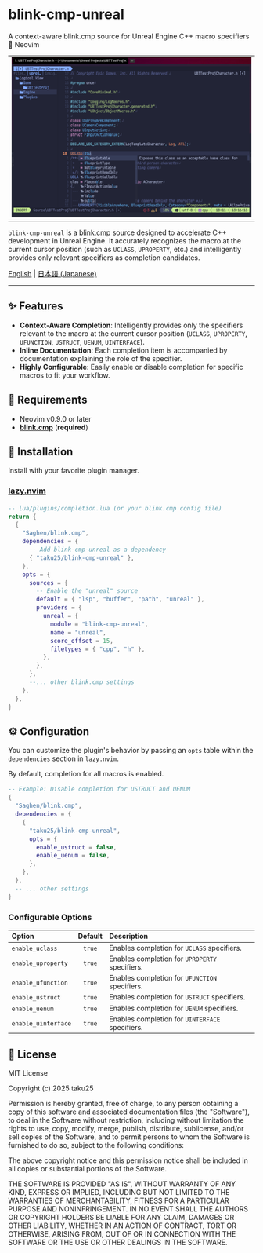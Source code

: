 # blink-cmp-unreal

A context-aware blink.cmp source for Unreal Engine C++ macro specifiers 🧠 Neovim

<table>
  <tr>
   <td><div align=center>
      <img width="100%" alt="Context-aware completion for UPROPERTY" src="https://raw.githubusercontent.com/taku25/blink-cmp-unreal/assets/main_image.png" />
   </div></td>
  </tr>
</table>

`blink-cmp-unreal` is a [blink.cmp](https://github.com/Saghen/blink.cmp) source designed to accelerate C++ development in Unreal Engine. It accurately recognizes the macro at the current cursor position (such as `UCLASS`, `UPROPERTY`, etc.) and intelligently provides only relevant specifiers as completion candidates.

[English](README.md) | [日本語 (Japanese)](README_ja.md)

---

## ✨ Features

*   **Context-Aware Completion**: Intelligently provides only the specifiers relevant to the macro at the current cursor position (`UCLASS`, `UPROPERTY`, `UFUNCTION`, `USTRUCT`, `UENUM`, `UINTERFACE`).
*   **Inline Documentation**: Each completion item is accompanied by documentation explaining the role of the specifier.
*   **Highly Configurable**: Easily enable or disable completion for specific macros to fit your workflow.

## 🔧 Requirements

*   Neovim v0.9.0 or later
*   [**blink.cmp**](https://github.com/Saghen/blink.cmp) (**required**)

## 🚀 Installation

Install with your favorite plugin manager.

### [lazy.nvim](https://github.com/folke/lazy.nvim)

```lua
-- lua/plugins/completion.lua (or your blink.cmp config file)
return {
  {
    "Saghen/blink.cmp",
    dependencies = {
      -- Add blink-cmp-unreal as a dependency
      { "taku25/blink-cmp-unreal" },
    },
    opts = {
      sources = {
        -- Enable the "unreal" source
        default = { "lsp", "buffer", "path", "unreal" },
        providers = {
          unreal = {
            module = "blink-cmp-unreal",
            name = "unreal",
            score_offset = 15,
            filetypes = { "cpp", "h" },
          },
        },
      },
      --... other blink.cmp settings
    },
  },
}
```

## ⚙️ Configuration

You can customize the plugin's behavior by passing an `opts` table within the `dependencies` section in `lazy.nvim`.

By default, completion for all macros is enabled.

```lua
-- Example: Disable completion for USTRUCT and UENUM
{
  "Saghen/blink.cmp",
  dependencies = {
    {
      "taku25/blink-cmp-unreal",
      opts = {
        enable_ustruct = false,
        enable_uenum = false,
      },
    },
  },
  -- ... other settings
}
```

### Configurable Options

| Option                | Default | Description                               |
| :-------------------- | :-----: | :---------------------------------------- |
| `enable_uclass`       | `true`  | Enables completion for `UCLASS` specifiers.    |
| `enable_uproperty`    | `true`  | Enables completion for `UPROPERTY` specifiers. |
| `enable_ufunction`    | `true`  | Enables completion for `UFUNCTION` specifiers. |
| `enable_ustruct`      | `true`  | Enables completion for `USTRUCT` specifiers.   |
| `enable_uenum`        | `true`  | Enables completion for `UENUM` specifiers.     |
| `enable_uinterface`   | `true`  | Enables completion for `UINTERFACE` specifiers.|

## 📜 License

MIT License

Copyright (c) 2025 taku25

Permission is hereby granted, free of charge, to any person obtaining a copy
of this software and associated documentation files (the "Software"), to deal
in the Software without restriction, including without limitation the rights
to use, copy, modify, merge, publish, distribute, sublicense, and/or sell
copies of the Software, and to permit persons to whom the Software is
furnished to do so, subject to the following conditions:

The above copyright notice and this permission notice shall be included in all
copies or substantial portions of the Software.

THE SOFTWARE IS PROVIDED "AS IS", WITHOUT WARRANTY OF ANY KIND, EXPRESS OR
IMPLIED, INCLUDING BUT NOT LIMITED TO THE WARRANTIES OF MERCHANTABILITY,
FITNESS FOR A PARTICULAR PURPOSE AND NONINFRINGEMENT. IN NO EVENT SHALL THE
AUTHORS OR COPYRIGHT HOLDERS BE LIABLE FOR ANY CLAIM, DAMAGES OR OTHER
LIABILITY, WHETHER IN AN ACTION OF CONTRACT, TORT OR OTHERWISE, ARISING FROM,
OUT OF OR IN CONNECTION WITH THE SOFTWARE OR THE USE OR OTHER DEALINGS IN THE
SOFTWARE.

